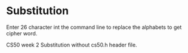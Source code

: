 # Substitution
Enter 26 character int the command line to replace the alphabets to get cipher word.

CS50 week 2 Substitution without cs50.h header file.

